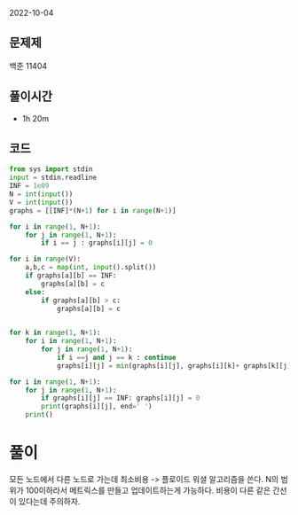 2022-10-04

## 문제제
백준 11404

## 풀이시간
- 1h 20m

## 코드 
```python
from sys import stdin
input = stdin.readline
INF = 1e09
N = int(input())
V = int(input())
graphs = [[INF]*(N+1) for i in range(N+1)]

for i in range(1, N+1):
    for j in range(1, N+1):
        if i == j : graphs[i][j] = 0

for i in range(V):
    a,b,c = map(int, input().split())
    if graphs[a][b] == INF:
        graphs[a][b] = c
    else: 
        if graphs[a][b] > c:
            graphs[a][b] = c

    
for k in range(1, N+1):
    for i in range(1, N+1):
        for j in range(1, N+1):
            if i ==j and j == k : continue
            graphs[i][j] = min(graphs[i][j], graphs[i][k]+ graphs[k][j])

for i in range(1, N+1):
    for j in range(1, N+1):
        if graphs[i][j] == INF: graphs[i][j] = 0
        print(graphs[i][j], end=' ')
    print()
```

# 풀이

모든 노드에서 다른 노드로 가는데 최소비용 -> 플로이드 워셜 알고리즘을 쓴다. 
N의 범위가 100이하라서 메트릭스를 만들고 업데이트하는게 가능하다. 
비용이 다른 같은 간선이 있다는데 주의하자. 
